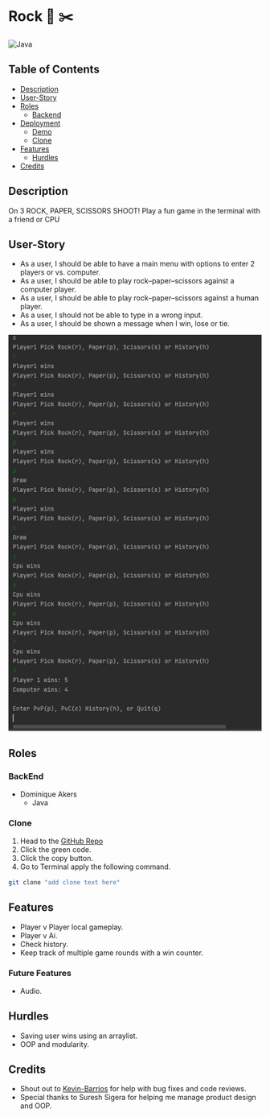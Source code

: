 # Rock  📃 ✂️

![Java](https://img.shields.io/badge/java-%23ED8B00.svg?style=for-the-badge&logo=java&logoColor=white)

## Table of Contents
 
- [Description](#description)
- [User-Story](#User-Story)
- [Roles](#roles)
    - [Backend](#backEnd)
- [Deployment](#deployment)
    - [Demo](#demo)
    - [Clone](#clone)
- [Features](#Features)
    - [Hurdles](#Hurdles)
- [Credits](#Credits)

## Description
On 3 ROCK, PAPER, SCISSORS SHOOT! Play a fun game in the terminal with a friend or CPU

## User-Story
- As a user, I should be able to have a main menu with options to enter 2 players or vs. computer.
- As a user, I should be able to play rock–paper–scissors against a computer player.
- As a user, I should be able to play rock–paper–scissors against a human player.
- As a user, I should not be able to type in a wrong input.
- As a user, I should be shown a message when I win, lose or tie.

![RockPaperScissor.](/src/RPCJava.JPG)

## Roles

### BackEnd
- Dominique Akers
  - Java

### Clone
1. Head to the [GitHub Repo](https://github.com/Dommy99/RockPaperScisscors)
2. Click the green code.
3. Click the copy button.
4. Go to Terminal apply the following command.
```bash
git clone "add clone text here"
```

## Features
- Player v Player local gameplay.
- Player v Ai.
- Check history.
- Keep track of multiple game rounds with a win counter.
### Future Features
- Audio.

## Hurdles
- Saving user wins using an arraylist.
- OOP and modularity.

## Credits
- Shout out to [Kevin-Barrios](https://github.com/dayjyun) for help with bug fixes and code reviews.
- Special thanks to Suresh Sigera for helping me manage product design and OOP. 